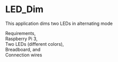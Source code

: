 # LED_Dim
This application dims two LEDs in alternating mode

Requirements, <br>
Raspberry Pi 3, <br>
Two LEDs (different colors), <br>
Breadboard, and  <br>
Connection wires
